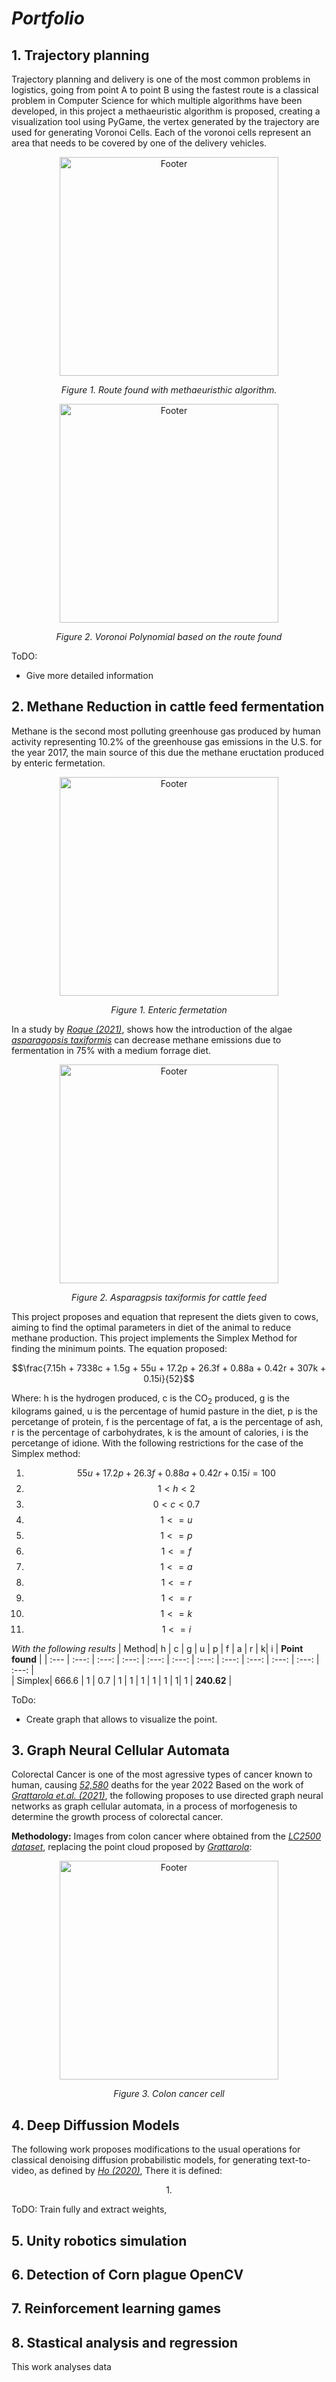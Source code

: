 # *Portfolio*
## **1. Trajectory planning**
Trajectory planning and delivery is one of the most common problems in logistics, going from point A to point B using the fastest route is a classical problem in Computer Science for which multiple algorithms have been developed, in this project a methaeuristic algorithm is proposed, creating a visualization tool using PyGame, the vertex generated by the trajectory are used for generating Voronoi Cells.  Each of the voronoi cells represent an area that needs to be covered by one of the delivery vehicles. 
<div align = "center">
  <img src= "https://github.com/frg70/Portfolio/blob/main/TrajectoryPlanning/Resources/Route.png" alt = "Footer" style ="display: inline-block; width: 350px; height: 350px;"/> 
</div>
<p align = "center"><i> Figure 1. Route found with methaeuristhic algorithm.</i></p>
<div align = "center">
  <img src= "https://github.com/frg70/Portfolio/blob/main/TrajectoryPlanning/Resources/Voronoi.png" alt = "Footer" style ="display: inline-block; width: 350px; height: 350px;"/> 
</div>
<p align = "center"><i> Figure 2. Voronoi Polynomial based on the route found</i></p>

ToDO: 
- Give more detailed information

## **2. Methane Reduction in cattle feed fermentation**
Methane is the second most polluting greenhouse gas produced by human activity representing 10.2% of the greenhouse gas emissions in the U.S. for the year 2017, the main source of this due the methane eructation produced by enteric fermetation. 
<div align = "center">
  <img src= "https://letstalkscience.ca/sites/default/files/styles/width_800px/public/2020-03/Enteric_fermentation_process_in_cows.png?itok=IO4W4Fwz" alt = "Footer" style ="display: inline-block; width: 350px; height: 350px;"/> 
</div>
<p align = "center"><i> Figure 1. Enteric fermetation</i></p>

In a study by [*Roque (2021)*](https://journals.plos.org/plosone/article?id=10.1371/journal.pone.0247820), shows how the introduction of the algae [*asparagopsis taxiformis*](https://es.wikipedia.org/wiki/Asparagopsis_taxiformis) can decrease methane emissions due to fermentation in 75% with a medium forrage diet. 

<div align = "center">
  <img src= "https://scx2.b-cdn.net/gfx/news/2019/1-seaweedfeeda.jpg" alt = "Footer" style ="display: inline-block; width: 350px; height: 350px;"/> 
</div>
<p align = "center"><i>Figure 2. Asparagpsis taxiformis for cattle feed </i></p>
This project proposes and equation that represent the diets given to cows, aiming to find the optimal parameters in diet of the animal to reduce methane production. 
This project implements the Simplex Method for finding the minimum points. 
The equation proposed: 

$$\frac{7.15h + 7338c + 1.5g + 55u + 17.2p + 26.3f + 0.88a + 0.42r + 307k + 0.15i}{52}$$

Where: 
h is the hydrogen produced, c is the CO<sub>2</sub> produced, g is the kilograms gained, u is the percentage of humid pasture in the diet, p is the percetange of protein, f is the percentage of fat, a is the percentage of ash, r is the percentage of carbohydrates, k is the amount of calories, 
i is the percetange of idione.
With the following restrictions for the case of the Simplex method:

1. $$55u + 17.2p + 26.3f + 0.88a + 0.42r + 0.15i = 100$$
2. $$1 < h < 2$$
3. $$0 < c < 0.7$$
4. $$1 <= u$$
5. $$1 <= p$$
6. $$1 <= f$$
7. $$1 <= a$$
8. $$1 <= r$$
9. $$1 <= r$$
10. $$1 <= k$$
11. $$1 <= i$$


*With the following results* 
| Method| h | c | g | u | p | f | a | r | k| i | **Point found** |
| :--- | :---: | :---: | :---: | :---: | :---: | :---: | :---: | :---: | :---: | :---: | :---: |  
| Simplex| 666.6 | 1 | 0.7 | 1 | 1 | 1 | 1 | 1 | 1| 1 | **240.62** |

ToDo: 
- Create graph that allows to visualize the point.   
## **3. Graph Neural Cellular Automata**
Colorectal Cancer is one of the most agressive types of cancer known to human, causing [*52,580*](https://www.cancer.org/cancer/colon-rectal-cancer/about/key-statistics.html#:~:text=Deaths%20from%20colorectal%20cancer,about%2052%2C580%20deaths%20during%202022.) deaths for the year 2022 
Based on the work of [*Grattarola et.al. (2021)*](https://arxiv.org/pdf/2110.14237.pdf), the following proposes to use directed graph neural networks as graph cellular automata, in a process of morfogenesis to determine the growth process of colorectal cancer. 

**Methodology:** 
Images from colon cancer where obtained from the [*LC2500 dataset*](https://github.com/tampapath/lung_colon_image_set), replacing the point cloud proposed by [*Grattarola*](https://arxiv.org/pdf/2110.14237.pdf): 
<div align = "center">
  <img src= "https://github.com/frg70/Portfolio/blob/main/GraphNeuralCelullarAutomata/Resources/colonca5.jpeg" alt = "Footer" style ="display: inline-block; width: 350px; height: 350px;"/> 
</div>
<p align = "center"><i> Figure 3. Colon cancer cell</i></p>





## **4. Deep Diffussion Models**
The following work proposes modifications to the usual operations for classical denoising diffusion probabilistic models, for generating text-to-video, as defined by [*Ho (2020)*](https://arxiv.org/abs/2006.11239), 
There it is defined: 
```math
1. 

```
ToDO: 
Train fully and extract weights,  
## **5. Unity robotics simulation**

## **6. Detection of Corn plague OpenCV**

## **7. Reinforcement learning games**


## **8. Stastical analysis and regression**
This work analyses data 

